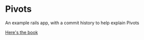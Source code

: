 # Pivots

An example rails app, with a commit history to help explain Pivots

[Here's the book](https://leanpub.com/scary-large-code-surgery)

